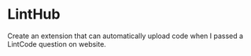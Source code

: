 <h1>LintHub</h1>
Create an extension that can automatically upload code when I passed a LintCode question on website.
